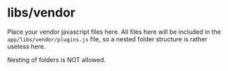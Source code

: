 # libs/vendor

Place your vendor javascript files here. All files here will be included in the `app/libs/vendor/plugins.js` file, so a nested folder structure is rather useless here.

Nesting of folders is NOT allowed.